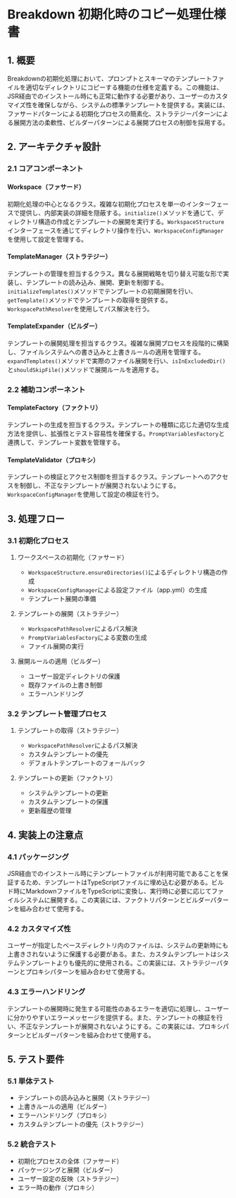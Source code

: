 # Breakdown 初期化時のコピー処理仕様書

## 1. 概要

Breakdownの初期化処理において、プロンプトとスキーマのテンプレートファイルを適切なディレクトリにコピーする機能の仕様を定義する。この機能は、JSR経由でのインストール時にも正常に動作する必要があり、ユーザーのカスタマイズ性を確保しながら、システムの標準テンプレートを提供する。実装には、ファサードパターンによる初期化プロセスの簡素化、ストラテジーパターンによる展開方法の柔軟性、ビルダーパターンによる展開プロセスの制御を採用する。

## 2. アーキテクチャ設計

### 2.1 コアコンポーネント

#### Workspace（ファサード）
初期化処理の中心となるクラス。複雑な初期化プロセスを単一のインターフェースで提供し、内部実装の詳細を隠蔽する。`initialize()`メソッドを通じて、ディレクトリ構造の作成とテンプレートの展開を実行する。`WorkspaceStructure`インターフェースを通じてディレクトリ操作を行い、`WorkspaceConfigManager`を使用して設定を管理する。

#### TemplateManager（ストラテジー）
テンプレートの管理を担当するクラス。異なる展開戦略を切り替え可能な形で実装し、テンプレートの読み込み、展開、更新を制御する。`initializeTemplates()`メソッドでテンプレートの初期展開を行い、`getTemplate()`メソッドでテンプレートの取得を提供する。`WorkspacePathResolver`を使用してパス解決を行う。

#### TemplateExpander（ビルダー）
テンプレートの展開処理を担当するクラス。複雑な展開プロセスを段階的に構築し、ファイルシステムへの書き込みと上書きルールの適用を管理する。`expandTemplates()`メソッドで実際のファイル展開を行い、`isInExcludedDir()`と`shouldSkipFile()`メソッドで展開ルールを適用する。

### 2.2 補助コンポーネント

#### TemplateFactory（ファクトリ）
テンプレートの生成を担当するクラス。テンプレートの種類に応じた適切な生成方法を提供し、拡張性とテスト容易性を確保する。`PromptVariablesFactory`と連携して、テンプレート変数を管理する。

#### TemplateValidator（プロキシ）
テンプレートの検証とアクセス制御を担当するクラス。テンプレートへのアクセスを制御し、不正なテンプレートが展開されないようにする。`WorkspaceConfigManager`を使用して設定の検証を行う。

## 3. 処理フロー

### 3.1 初期化プロセス

1. ワークスペースの初期化（ファサード）
   - `WorkspaceStructure.ensureDirectories()`によるディレクトリ構造の作成
   - `WorkspaceConfigManager`による設定ファイル（app.yml）の生成
   - テンプレート展開の準備

2. テンプレートの展開（ストラテジー）
   - `WorkspacePathResolver`によるパス解決
   - `PromptVariablesFactory`による変数の生成
   - ファイル展開の実行

3. 展開ルールの適用（ビルダー）
   - ユーザー設定ディレクトリの保護
   - 既存ファイルの上書き制御
   - エラーハンドリング

### 3.2 テンプレート管理プロセス

1. テンプレートの取得（ストラテジー）
   - `WorkspacePathResolver`によるパス解決
   - カスタムテンプレートの優先
   - デフォルトテンプレートのフォールバック

2. テンプレートの更新（ファクトリ）
   - システムテンプレートの更新
   - カスタムテンプレートの保護
   - 更新履歴の管理

## 4. 実装上の注意点

### 4.1 パッケージング

JSR経由でのインストール時にテンプレートファイルが利用可能であることを保証するため、テンプレートはTypeScriptファイルに埋め込む必要がある。ビルド時にMarkdownファイルをTypeScriptに変換し、実行時に必要に応じてファイルシステムに展開する。この実装には、ファクトリパターンとビルダーパターンを組み合わせて使用する。

### 4.2 カスタマイズ性

ユーザーが指定したベースディレクトリ内のファイルは、システムの更新時にも上書きされないように保護する必要がある。また、カスタムテンプレートはシステムテンプレートよりも優先的に使用される。この実装には、ストラテジーパターンとプロキシパターンを組み合わせて使用する。

### 4.3 エラーハンドリング

テンプレートの展開時に発生する可能性のあるエラーを適切に処理し、ユーザーに分かりやすいエラーメッセージを提供する。また、テンプレートの検証を行い、不正なテンプレートが展開されないようにする。この実装には、プロキシパターンとビルダーパターンを組み合わせて使用する。

## 5. テスト要件

### 5.1 単体テスト

- テンプレートの読み込みと展開（ストラテジー）
- 上書きルールの適用（ビルダー）
- エラーハンドリング（プロキシ）
- カスタムテンプレートの優先（ストラテジー）

### 5.2 統合テスト

- 初期化プロセスの全体（ファサード）
- パッケージングと展開（ビルダー）
- ユーザー設定の反映（ストラテジー）
- エラー時の動作（プロキシ） 